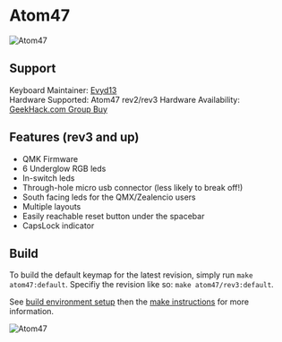 # Atom47

![Atom47](https://i.imgur.com/Wwflqvt.png)

## Support
Keyboard Maintainer: [Evyd13](https://github.com/evyd13)  
Hardware Supported: Atom47 rev2/rev3
Hardware Availability: [GeekHack.com Group Buy](https://geekhack.org/index.php?topic=93447.msg2545221)  


## Features (rev3 and up)
- QMK Firmware  
- 6 Underglow RGB leds  
- In-switch leds  
- Through-hole micro usb connector (less likely to break off!)  
- South facing leds for the QMX/Zealencio users  
- Multiple layouts  
- Easily reachable reset button under the spacebar  
- CapsLock indicator  

## Build
To build the default keymap for the latest revision, simply run `make atom47:default`. Specifiy the revision like so: `make atom47/rev3:default`.

See [build environment setup](https://docs.qmk.fm/#/getting_started_build_tools) then the [make instructions](https://docs.qmk.fm/#/getting_started_make_guide) for more information.

![Atom47](https://i.imgur.com/JfYnOba.jpg)
